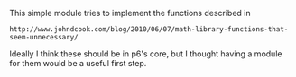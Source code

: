 This simple module tries to implement the functions described in

    http://www.johndcook.com/blog/2010/06/07/math-library-functions-that-seem-unnecessary/

Ideally I think these should be in p6's core, but I thought having
a module for them would be a useful first step.
